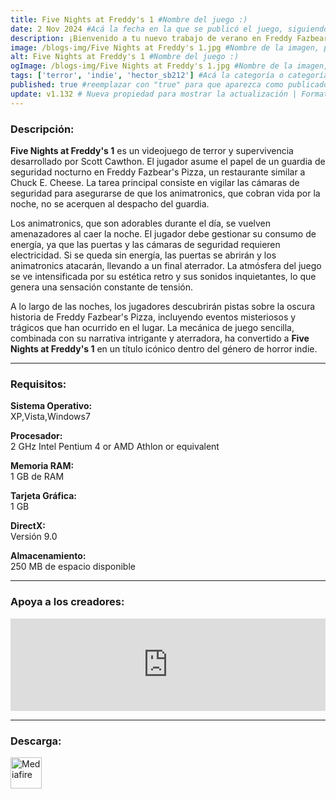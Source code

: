```yaml
---
title: Five Nights at Freddy's 1 #Nombre del juego :)
date: 2 Nov 2024 #Acá la fecha en la que se publicó el juego, siguiendo este formato: Dia "30", Mes "Oct", Año "2024" = como debe quedar: 30 Oct 2024
description: ¡Bienvenido a tu nuevo trabajo de verano en Freddy Fazbear's Pizza, donde tanto niños como padres vienen a disfrutar de entretenimiento y comida! La atracción principal es Freddy Fazbear, por supuesto, y sus dos amigos. ¡Son robots animatrónicos, programados para complacer a las multitudes! #Acá una mini descripción del juego
image: /blogs-img/Five Nights at Freddy's 1.jpg #Nombre de la imagen, por lo general es exactamente el mismo nombre que el juego excluyendo lo ":" (Dos puntos)
alt: Five Nights at Freddy's 1 #Nombre del juego :)
ogImage: /blogs-img/Five Nights at Freddy's 1.jpg #Nombre de la imagen, por lo general es exactamente el mismo nombre que el juego excluyendo lo ":" (Dos puntos)
tags: ['terror', 'indie', 'hector_sb212'] #Acá la categoría o categorías del juego, si es más de una se coloca en este formato: ['categoría1', 'categoría2']
published: true #reemplazar con "true" para que aparezca como publicado
update: v1.132 # Nueva propiedad para mostrar la actualización | Formato: v1.0.0
---
```


<!--En VSCode seleccionando una palabra, por ejemplo: "Five Nights at Freddy's 1" y apretando Ctrl+F2 se seleccionan todas las palabras iguales-->

### Descripción:
**Five Nights at Freddy's 1** es un videojuego de terror y supervivencia desarrollado por Scott Cawthon. El jugador asume el papel de un guardia de seguridad nocturno en Freddy Fazbear's Pizza, un restaurante similar a Chuck E. Cheese. La tarea principal consiste en vigilar las cámaras de seguridad para asegurarse de que los animatronics, que cobran vida por la noche, no se acerquen al despacho del guardia. 

Los animatronics, que son adorables durante el día, se vuelven amenazadores al caer la noche. El jugador debe gestionar su consumo de energía, ya que las puertas y las cámaras de seguridad requieren electricidad. Si se queda sin energía, las puertas se abrirán y los animatronics atacarán, llevando a un final aterrador. La atmósfera del juego se ve intensificada por su estética retro y sus sonidos inquietantes, lo que genera una sensación constante de tensión.

A lo largo de las noches, los jugadores descubrirán pistas sobre la oscura historia de Freddy Fazbear's Pizza, incluyendo eventos misteriosos y trágicos que han ocurrido en el lugar. La mecánica de juego sencilla, combinada con su narrativa intrigante y aterradora, ha convertido a **Five Nights at Freddy's 1** en un título icónico dentro del género de horror indie.

<!--Prompt para Chat-GPT: Hazme una descripción para el juego "Five Nights at Freddy's 1" y cada que menciones "Five Nights at Freddy's 1" ponlo en negrita -->

---

### Requisitos:
**Sistema Operativo:**  
XP,Vista,Windows7

**Procesador:**  
2 GHz Intel Pentium 4 or AMD Athlon or equivalent

**Memoria RAM:**  
1 GB de RAM

**Tarjeta Gráfica:**  
1 GB

**DirectX:**  
Versión 9.0

**Almacenamiento:**  
250 MB de espacio disponible

<!--Si falta o sobra un requisito se quita o se agrega manteniendo el mismo formato-->

---

### Apoya a los creadores:
<iframe src="https://store.steampowered.com/widget/319510/" frameborder="0" style="background-color: transparent; width: 100% !important; aspect-ratio: 646 / 190;"></iframe>

<!--Reemplazar los numeros (AppID) del juego (en este caso 2668510) por el numero (AppID) correspondiente con el juego a publicar-->
<!--El AppID se encuentra en la URL del Juego en Steam-->

---

### Descarga:

[<img src="https://gist.github.com/cxmeel/0dbc95191f239b631c3874f4ccf114e2/raw/download.svg" alt="Mediafire" height="50" />](https://www.mediafire.com/file/tpvrsoj6204b4cw/Five_Nights_at_Freddy%2527s.zip/file)

<!-- # se debe reemplazar por el link de descarga-->

<!--NOMBRE-DEL-SERVICIO se debe reemplazar por el servicio donde está subido el juego-->